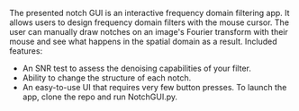 The presented notch GUI is an interactive frequency domain filtering app. It allows users to design frequency domain filters with the mouse cursor. The user can manually draw notches on an image's Fourier transform with their mouse and see what happens in the spatial domain as a result.
Included features:
- An SNR test to assess the denoising capabilities of your filter.
- Ability to change the structure of each notch.
- An easy-to-use UI that requires very few button presses.
To launch the app, clone the repo and run NotchGUI.py.
